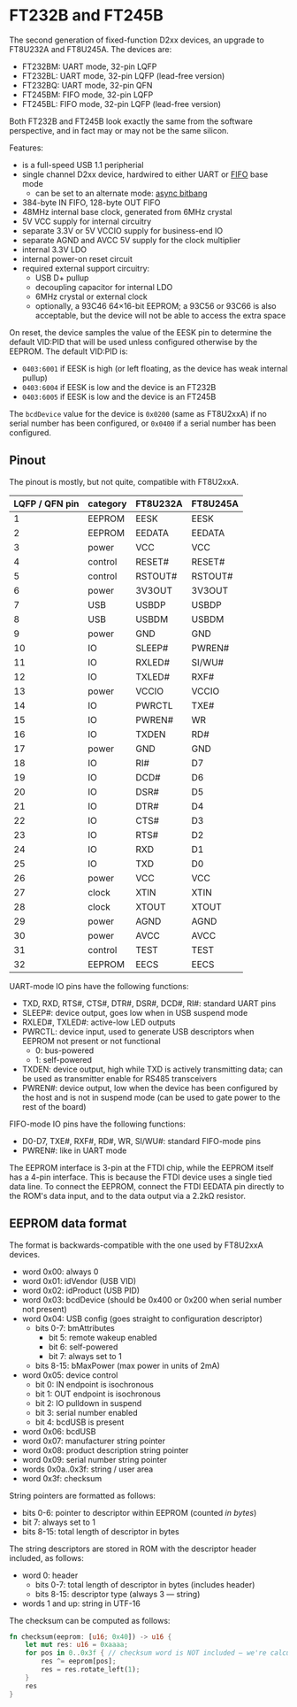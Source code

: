 # FT232B and FT245B

The second generation of fixed-function D2xx devices, an upgrade to FT8U232A and FT8U245A.  The devices are:

- FT232BM: UART mode, 32-pin LQFP
- FT232BL: UART mode, 32-pin LQFP (lead-free version)
- FT232BQ: UART mode, 32-pin QFN
- FT245BM: FIFO mode, 32-pin LQFP
- FT245BL: FIFO mode, 32-pin LQFP (lead-free version)

Both FT232B and FT245B look exactly the same from the software perspective, and in fact may or may not be the same silicon.

Features:

- is a full-speed USB 1.1 peripherial
- single channel D2xx device, hardwired to either UART or [FIFO](fifo.md) base mode
  - can be set to an alternate mode: [async bitbang](bitbang.md)
- 384-byte IN FIFO, 128-byte OUT FIFO
- 48MHz internal base clock, generated from 6MHz crystal
- 5V VCC supply for internal circuitry
- separate 3.3V or 5V VCCIO supply for business-end IO
- separate AGND and AVCC 5V supply for the clock multiplier
- internal 3.3V LDO
- internal power-on reset circuit
- required external support circuitry:
  - USB D+ pullup
  - decoupling capacitor for internal LDO
  - 6MHz crystal or external clock
  - optionally, a 93C46 64×16-bit EEPROM; a 93C56 or 93C66 is also acceptable, but the device will not be able to access the extra space

On reset, the device samples the value of the EESK pin to determine the default VID:PID that will be used unless configured otherwise by the EEPROM.  The default VID:PID is:

- `0403:6001` if EESK is high (or left floating, as the device has weak internal pullup)
- `0403:6004` if EESK is low and the device is an FT232B
- `0403:6005` if EESK is low and the device is an FT245B

The `bcdDevice` value for the device is `0x0200` (same as FT8U2xxA) if no serial number has been configured, or `0x0400` if a serial number has been configured.

## Pinout

The pinout is mostly, but not quite, compatible with FT8U2xxA.

| LQFP / QFN pin | category | FT8U232A | FT8U245A |
| -------------- | -------- | -------- | -------- |
| 1              | EEPROM   | EESK     | EESK     |
| 2              | EEPROM   | EEDATA   | EEDATA   |
| 3              | power    | VCC      | VCC      |
| 4              | control  | RESET#   | RESET#   |
| 5              | control  | RSTOUT#  | RSTOUT#  |
| 6              | power    | 3V3OUT   | 3V3OUT   |
| 7              | USB      | USBDP    | USBDP    |
| 8              | USB      | USBDM    | USBDM    |
| 9              | power    | GND      | GND      |
| 10             | IO       | SLEEP#   | PWREN#   |
| 11             | IO       | RXLED#   | SI/WU#   |
| 12             | IO       | TXLED#   | RXF#     |
| 13             | power    | VCCIO    | VCCIO    |
| 14             | IO       | PWRCTL   | TXE#     |
| 15             | IO       | PWREN#   | WR       |
| 16             | IO       | TXDEN    | RD#      |
| 17             | power    | GND      | GND      |
| 18             | IO       | RI#      | D7       |
| 19             | IO       | DCD#     | D6       |
| 20             | IO       | DSR#     | D5       |
| 21             | IO       | DTR#     | D4       |
| 22             | IO       | CTS#     | D3       |
| 23             | IO       | RTS#     | D2       |
| 24             | IO       | RXD      | D1       |
| 25             | IO       | TXD      | D0       |
| 26             | power    | VCC      | VCC      |
| 27             | clock    | XTIN     | XTIN     |
| 28             | clock    | XTOUT    | XTOUT    |
| 29             | power    | AGND     | AGND     |
| 30             | power    | AVCC     | AVCC     |
| 31             | control  | TEST     | TEST     |
| 32             | EEPROM   | EECS     | EECS     |

UART-mode IO pins have the following functions:

- TXD, RXD, RTS#, CTS#, DTR#, DSR#, DCD#, RI#: standard UART pins
- SLEEP#: device output, goes low when in USB suspend mode
- RXLED#, TXLED#: active-low LED outputs
- PWRCTL: device input, used to generate USB descriptors when EEPROM not present or not functional
  - 0: bus-powered
  - 1: self-powered
- TXDEN: device output, high while TXD is actively transmitting data; can be used as transmitter enable for RS485 transceivers
- PWREN#: device output, low when the device has been configured by the host and is not in suspend mode (can be used to gate power to the rest of the board)

FIFO-mode IO pins have the following functions:

- D0-D7, TXE#, RXF#, RD#, WR, SI/WU#: standard FIFO-mode pins
- PWREN#: like in UART mode

The EEPROM interface is 3-pin at the FTDI chip, while the EEPROM itself has a 4-pin interface.  This is because the FTDI device uses a single tied data line.  To connect the EEPROM, connect the FTDI EEDATA pin directly to the ROM's data input, and to the data output via a 2.2kΩ resistor.

## EEPROM data format

The format is backwards-compatible with the one used by FT8U2xxA devices.

- word 0x00: always 0
- word 0x01: idVendor (USB VID)
- word 0x02: idProduct (USB PID)
- word 0x03: bcdDevice (should be 0x400 or 0x200 when serial number not present)
- word 0x04: USB config (goes straight to configuration descriptor)
  - bits 0-7: bmAttributes
    - bit 5: remote wakeup enabled
    - bit 6: self-powered
    - bit 7: always set to 1
  - bits 8-15: bMaxPower (max power in units of 2mA)
- word 0x05: device control
  - bit 0: IN endpoint is isochronous
  - bit 1: OUT endpoint is isochronous
  - bit 2: IO pulldown in suspend
  - bit 3: serial number enabled
  - bit 4: bcdUSB is present
- word 0x06: bcdUSB
- word 0x07: manufacturer string pointer
- word 0x08: product description string pointer
- word 0x09: serial number string pointer
- words 0x0a..0x3f: string / user area
- word 0x3f: checksum

String pointers are formatted as follows:

- bits 0-6: pointer to descriptor within EEPROM (counted *in bytes*)
- bit 7: always set to 1
- bits 8-15: total length of descriptor in bytes

The string descriptors are stored in ROM with the descriptor header included, as follows:

- word 0: header
  - bits 0-7: total length of descriptor in bytes (includes header)
  - bits 8-15: descriptor type (always 3 — string)
- words 1 and up: string in UTF-16

The checksum can be computed as follows:

```rust
fn checksum(eeprom: [u16; 0x40]) -> u16 {
    let mut res: u16 = 0xaaaa;
    for pos in 0..0x3f { // checksum word is NOT included — we're calculating it
        res ^= eeprom[pos];
        res = res.rotate_left(1);
    }
    res
}
```